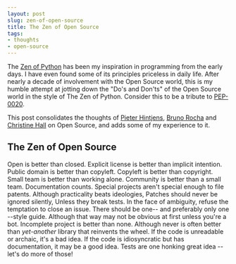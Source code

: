 ```yaml
---
layout: post
slug: zen-of-open-source
title: The Zen of Open Source
tags:
- thoughts
- open-source
---
```


The [Zen of Python][zen] has been my inspiration in programming from the early days. I have even found some of its principles priceless in daily life. After nearly a decade of involvement with the Open Source world, this is my humble attempt at jotting down the "Do's and Don'ts" of the Open Source world in the style of The Zen of Python. Consider this to be a tribute to [PEP-0020][zen].

This post consolidates the thoughts of [Pieter Hintjens][hintjens], [Bruno Rocha][rocha] and [Christine Hall][hall] on Open Source, and adds some of my experience to it.

## The Zen of Open Source

Open is better than closed.
Explicit license is better than implicit intention.
Public domain is better than copyleft.
Copyleft is better than copyright.
Small team is better than working alone.
Community is better than a small team.
Documentation counts.
Special projects aren't special enough to file patents.
Although practicality beats ideologies,
Patches should never be ignored silently,
Unless they break tests.
In the face of ambiguity, refuse the temptation to close an issue.
There should be one-- and preferably only one --style guide.
Although that way may not be obvious at first unless you're a bot.
Incomplete project is better than none.
Although never is often better than *yet-another* library that reinvents the wheel.
If the code is unreadable or archaic, it's a bad idea.
If the code is idiosyncratic but has documentation, it may be a good idea.
Tests are one honking great idea -- let's do more of those!


[zen]: https://www.python.org/dev/peps/pep-0020/
[hintjens]: http://hintjens.com/blog:43
[rocha]: http://brunorocha.org/10-rules-of-open-source-projects.html
[hall]: http://fossforce.com/2010/05/the-zen-of-open-source/
